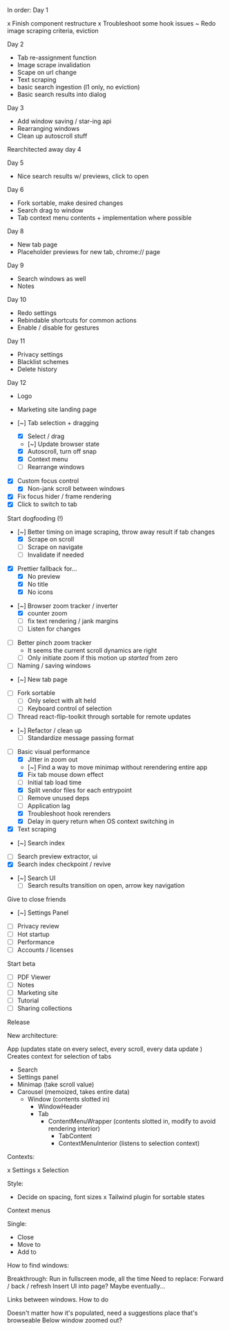 In order:
Day 1

x Finish component restructure
x Troubleshoot some hook issues
~ Redo image scraping criteria, eviction

Day 2

- Tab re-assignment function
- Image scrape invalidation
- Scape on url change
- Text scraping
- basic search ingestion (l1 only, no eviction)
- Basic search results into dialog

Day 3

- Add window saving / star-ing api
- Rearranging windows
- Clean up autoscroll stuff

Rearchitected away day 4

Day 5

- Nice search results w/ previews, click to open

Day 6

- Fork sortable, make desired changes
- Search drag to window
- Tab context menu contents + implementation where possible

Day 8

- New tab page
- Placeholder previews for new tab, chrome:// page

Day 9

- Search windows as well
- Notes

Day 10

- Redo settings
- Rebindable shortcuts for common actions
- Enable / disable for gestures

Day 11

- Privacy settings
- Blacklist schemes
- Delete history

Day 12

- Logo
- Marketing site landing page

- [~] Tab selection + dragging
  - [x] Select / drag
  - [~] Update browser state
  - [x] Autoscroll, turn off snap
  - [x] Context menu
  - [ ] Rearrange windows
- [x] Custom focus control
  - [x] Non-jank scroll between windows
- [x] Fix focus hider / frame rendering
- [x] Click to switch to tab

Start dogfooding (!)

- [~] Better timing on image scraping, throw away result if tab changes
  - [x] Scrape on scroll
  - [ ] Scrape on navigate
  - [ ] Invalidate if needed
- [x] Prettier fallback for...
  - [x] No preview
  - [x] No title
  - [x] No icons
- [~] Browser zoom tracker / inverter
  - [x] counter zoom
  - [ ] fix text rendering / jank margins
  - [ ] Listen for changes
- [ ] Better pinch zoom tracker
  - It seems the current scroll dynamics are right
  - [ ] Only initiate zoom if this motion up _started_ from zero
- [ ] Naming / saving windows
- [~] New tab page
- [ ] Fork sortable
  - [ ] Only select with alt held
  - [ ] Keyboard control of selection
- [ ] Thread react-flip-toolkit through sortable for remote updates
- [~] Refactor / clean up
  - [ ] Standardize message passing format
- [ ] Basic visual performance
  - [x] Jitter in zoom out
  - [~] Find a way to move minimap without rerendering entire app
  - [x] Fix tab mouse down effect
  - [ ] Initial tab load time
  - [x] Split vendor files for each entrypoint
  - [ ] Remove unused deps
  - [ ] Application lag
  - [x] Troubleshoot hook rerenders
  - [x] Delay in query return when OS context switching in
- [x] Text scraping
- [~] Search index
- [ ] Search preview extractor, ui
- [x] Search index checkpoint / revive
- [~] Search UI
  - [ ] Search results transition on open, arrow key navigation

Give to close friends

- [~] Settings Panel
- [ ] Privacy review
- [ ] Hot startup
- [ ] Performance
- [ ] Accounts / licenses

Start beta

- [ ] PDF Viewer
- [ ] Notes
- [ ] Marketing site
- [ ] Tutorial
- [ ] Sharing collections

Release

New architecture:

App (updates state on every select, every scroll, every data update )
Creates context for selection of tabs

- Search
- Settings panel
- Minimap (take scroll value)
- Carousel (memoized, takes entire data)
  - Window (contents slotted in)
    - WindowHeader
    - Tab
      - ContentMenuWrapper (contents slotted in, modify to avoid rendering interior)
        - TabContent
        - ContextMenuInterior (listens to selection context)

Contexts:

x Settings
x Selection

Style:

- Decide on spacing, font sizes
  x Tailwind plugin for sortable states

Context menus

Single:

- Close
- Move to
- Add to

How to find windows:

Breakthrough: Run in fullscreen mode, all the time
Need to replace:
Forward / back / refresh
Insert UI into page?
Maybe eventually...

Links between windows. How to do

Doesn't matter how it's populated, need a suggestions place that's browseable
Below window zoomed out?
